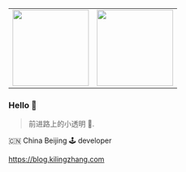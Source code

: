 <table cellpadding="10">
    <tr>
        <td style="text-align: center;">
            <image src="https://github-readme-stats.vercel.app/api?username=kilingzhang&show_icons=true&layout=compact" height="150" />
        </td>
        <td style="text-align: center;">
            <image src="https://github-readme-stats.vercel.app/api/top-langs/?username=kilingzhang&show_icons=true&layout=compact&hide=vue,javascript,html,css" height="150" />
        </td>
    </tr>
</table>


### Hello 👋

> 前进路上的小透明 🎈.



🇨🇳 China Beijing 🕹 developer


https://blog.kilingzhang.com

